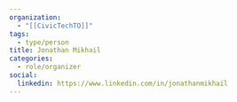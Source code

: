 ```yaml
---
organization:
  - "[[CivicTechTO]]"
tags:
  - type/person
title: Jonathan Mikhail
categories:
  - role/organizer
social:
  linkedin: https://www.linkedin.com/in/jonathanmikhail
---
```

